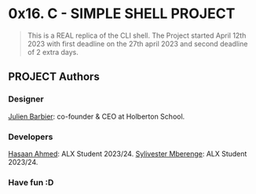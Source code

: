 # 0x16. C - SIMPLE SHELL PROJECT

> This is a REAL replica of the CLI shell.
> The Project started April 12th 2023 with first deadline on the 27th april 2023 and second deadline of 2 extra days.

## PROJECT Authors

### Designer

[Julien Barbier](https://github.com/jbarbier): co-founder & CEO at Holberton School.

### Developers

[Hasaan Ahmed](https://github.com/Hasaan591gb): ALX Student 2023/24.
[Sylivester Mberenge](https://github.com/viestar): ALX Student 2023/24.

### Have fun :D
